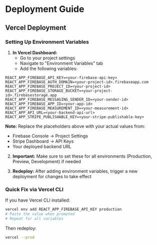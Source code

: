 # Deployment Guide

## Vercel Deployment

### Setting Up Environment Variables

1. **In Vercel Dashboard:**
   - Go to your project settings
   - Navigate to "Environment Variables" tab
   - Add the following variables:

```
REACT_APP_FIREBASE_API_KEY=<your-firebase-api-key>
REACT_APP_FIREBASE_AUTH_DOMAIN=<your-project-id>.firebaseapp.com
REACT_APP_FIREBASE_PROJECT_ID=<your-project-id>
REACT_APP_FIREBASE_STORAGE_BUCKET=<your-project-id>.firebasestorage.app
REACT_APP_FIREBASE_MESSAGING_SENDER_ID=<your-sender-id>
REACT_APP_FIREBASE_APP_ID=<your-app-id>
REACT_APP_FIREBASE_MEASUREMENT_ID=<your-measurement-id>
REACT_APP_API_URL=<your-backend-api-url>
REACT_APP_STRIPE_PUBLISHABLE_KEY=<your-stripe-publishable-key>
```

**Note:** Replace the placeholders above with your actual values from:
- Firebase Console → Project Settings
- Stripe Dashboard → API Keys
- Your deployed backend URL

2. **Important:** Make sure to set these for all environments (Production, Preview, Development) if needed

3. **Redeploy:** After adding environment variables, trigger a new deployment for changes to take effect

### Quick Fix via Vercel CLI

If you have Vercel CLI installed:

```bash
vercel env add REACT_APP_FIREBASE_API_KEY production
# Paste the value when prompted
# Repeat for all variables
```

Then redeploy:
```bash
vercel --prod
```